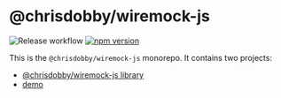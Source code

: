 # @chrisdobby/wiremock-js

![Release workflow](https://github.com/ChrisDobby/wiremock-js/actions/workflows/release.yaml/badge.svg)
[![npm version](https://badge.fury.io/js/@chrisdobby%2Fwiremock-js.svg)](https://badge.fury.io/js/@chrisdobby%2Fwiremock-js)

This is the `@chrisdobby/wiremock-js` monorepo. It contains two projects:

- [@chrisdobby/wiremock-js library](./lib/README.md)
- [demo](./demo/)
